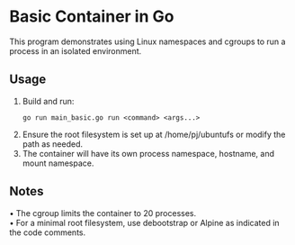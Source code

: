 
# Basic Container in Go

This program demonstrates using Linux namespaces and cgroups to run a process in an isolated environment.

## Usage

1. Build and run:
   ```
   go run main_basic.go run <command> <args...>
   ```
2. Ensure the root filesystem is set up at /home/pj/ubuntufs or modify the path as needed.
3. The container will have its own process namespace, hostname, and mount namespace.

## Notes

• The cgroup limits the container to 20 processes.  
• For a minimal root filesystem, use debootstrap or Alpine as indicated in the code comments.